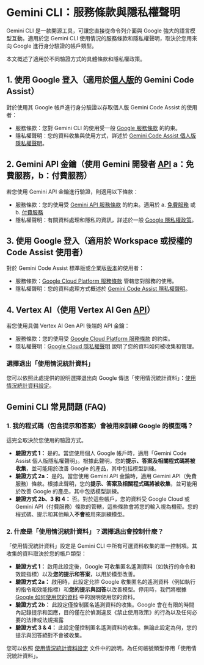 # Gemini CLI：服務條款與隱私權聲明

Gemini CLI 是一款開源工具，可讓您直接從命令列介面與 Google 強大的語言模型互動。適用於您 Gemini CLI 使用情況的服務條款和隱私權聲明，取決於您用來向 Google 進行身分驗證的帳戶類型。

本文概述了適用於不同驗證方式的具體條款和隱私權政策。

## 1. 使用 Google 登入（適用於[個人版](https://developers.google.com/gemini-code-assist/docs/overview#supported-features-gca)的 Gemini Code Assist）

對於使用其 Google 帳戶進行身分驗證以存取個人版 Gemini Code Assist 的使用者：

- 服務條款：您對 Gemini CLI 的使用受一般 [Google 服務條款](https://policies.google.com/terms?hl=en-US) 的約束。 
- 隱私權聲明：您的資料收集與使用方式，詳述於 [Gemini Code Assist 個人版隱私權聲明](https://developers.google.com/gemini-code-assist/resources/privacy-notice-gemini-code-assist-individuals)。

## 2. Gemini API 金鑰（使用 Gemini 開發者 [API](https://ai.google.dev/gemini-api/docs) a：免費服務，b：付費服務）

若您使用 Gemini API 金鑰進行驗證，則適用以下條款：
 
- 服務條款：您的使用受 [Gemini API 服務條款](https://ai.google.dev/gemini-api/terms) 的約束。適用於 a. [免費服務](https://ai.google.dev/gemini-api/terms#unpaid-services) 或 b. [付費服務](https://ai.google.dev/gemini-api/terms#paid-services)
- 隱私權聲明：有關資料處理和隱私的資訊，詳述於一般 [Google 隱私權政策](https://policies.google.com/privacy)。

## 3. 使用 Google 登入（適用於 Workspace 或授權的 Code Assist 使用者）

對於 Gemini Code Assist 標準版或企業版[版本](https://cloud.google.com/gemini/docs/codeassist/overview#editions-overview)的使用者：

- 服務條款：[Google Cloud Platform 服務條款](https://cloud.google.com/terms) 管轄您對服務的使用。
- 隱私權聲明：您的資料處理方式概述於 [Gemini Code Assist 隱私權聲明](https://developers.google.com/gemini-code-assist/resources/privacy-notices)。

## 4. Vertex AI（使用 Vertex AI Gen [API](https://cloud.google.com/vertex-ai/generative-ai/docs/reference/rest)）

若您使用具備 Vertex AI Gen API 後端的 API 金鑰：

- 服務條款：您的使用受 [Google Cloud Platform 服務條款](https://cloud.google.com/terms/service-terms/) 的約束。
- 隱私權聲明：[Google Cloud 隱私權聲明](https://cloud.google.com/terms/cloud-privacy-notice) 說明了您的資料如何被收集和管理。

### 選擇退出「使用情況統計資料」

您可以依照此處提供的說明選擇退出向 Google 傳送「使用情況統計資料」：[使用情況統計資料設定](./cli/configuration.md#usage-statistics)。

## Gemini CLI 常見問題 (FAQ)

### 1. 我的程式碼（包含提示和答案）會被用來訓練 Google 的模型嗎？

這完全取決於您使用的驗證方式。
 
- **驗證方式 1：** 是的。當您使用個人 Google 帳戶時，適用「Gemini Code Assist 個人版隱私權聲明」。根據此聲明，您的**提示、答案及相關程式碼將被收集**，並可能用於改善 Google 的產品，其中包括模型訓練。 
- **驗證方式 2a：** 是的。當您使用 Gemini API 金鑰時，適用 Gemini API（免費服務）條款。根據此聲明，您的**提示、答案及相關程式碼將被收集**，並可能用於改善 Google 的產品，其中包括模型訓練。
- **驗證方式 2b、3 和 4：** 否。對於這些帳戶，您的資料受 Google Cloud 或 Gemini API（付費服務）條款的管轄，這些條款會將您的輸入視為機密。您的程式碼、提示和其他輸入**不會**被用來訓練模型。

### 2. 什麼是「使用情況統計資料」？選擇退出會控制什麼？

「使用情況統計資料」設定是 Gemini CLI 中所有可選資料收集的單一控制項。其收集的資料取決於您的帳戶類型：

- **驗證方式 1：** 啟用此設定後，Google 可收集匿名遙測資料（如執行的命令和效能指標）以及**您的提示和答案**，以用於模型改善。 
- **驗證方式 2a：** 啟用時，此設定允許 Google 收集匿名的遙測資料（例如執行的指令和效能指標）和**您的提示與回答**以改善模型。停用時，我們將根據 [Google 如何使用您的資料](https://ai.google.dev/gemini-api/terms#data-use-unpaid) 中的說明使用您的資料。
- **驗證方式 2b：** 此設定僅控制匿名遙測資料的收集。Google 會在有限的時間內記錄提示和回應，目的僅在於偵測違反《禁止使用政策》的行為以及任何必要的法律或法規揭露
- **驗證方式 3 & 4：** 此設定僅控制匿名遙測資料的收集。無論此設定為何，您的提示與回答絕對不會被收集。

您可以依照 [使用情況統計資料設定](./cli/configuration.md#usage-statistics) 文件中的說明，為任何帳號類型停用「使用情況統計資料」。
